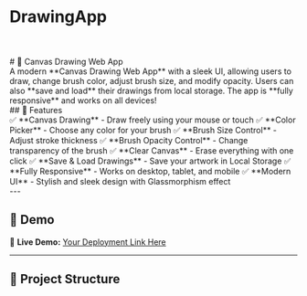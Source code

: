 # DrawingApp

<br>
<br>
# 🎨 Canvas Drawing Web App
<br>
A modern **Canvas Drawing Web App** with a sleek UI, allowing users to draw, change brush color, adjust brush size, and modify opacity. Users can also **save and load** their drawings from local storage. The app is **fully responsive** and works on all devices!
<br>
## 🚀 Features
<br>
✅ **Canvas Drawing** - Draw freely using your mouse or touch  
✅ **Color Picker** - Choose any color for your brush  
✅ **Brush Size Control** - Adjust stroke thickness  
✅ **Brush Opacity Control** - Change transparency of the brush  
✅ **Clear Canvas** - Erase everything with one click  
✅ **Save & Load Drawings** - Save your artwork in Local Storage  
✅ **Fully Responsive** - Works on desktop, tablet, and mobile  
✅ **Modern UI** - Stylish and sleek design with Glassmorphism effect  
<br>
---

## 🎥 Demo

🔗 **Live Demo:** [Your Deployment Link Here](#)  


---

## 📂 Project Structure


